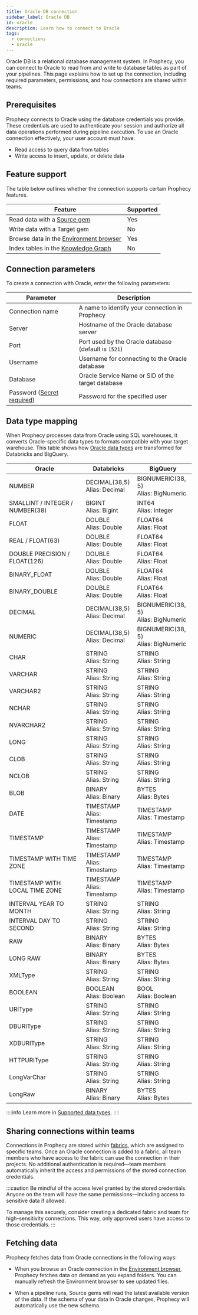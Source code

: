 ```yaml
---
title: Oracle DB connection
sidebar_label: Oracle DB
id: oracle
description: Learn how to connect to Oracle
tags:
  - connections
  - oracle
---
```


Oracle DB is a relational database management system. In Prophecy, you can connect to Oracle to read from and write to database tables as part of your pipelines. This page explains how to set up the connection, including required parameters, permissions, and how connections are shared within teams.

## Prerequisites

Prophecy connects to Oracle using the database credentials you provide. These credentials are used to authenticate your session and authorize all data operations performed during pipeline execution. To use an Oracle connection effectively, your user account must have:

- Read access to query data from tables
- Write access to insert, update, or delete data

## Feature support

The table below outlines whether the connection supports certain Prophecy features.

| Feature                                                                    | Supported |
| -------------------------------------------------------------------------- | --------- |
| Read data with a [Source gem](/analysts/oracle)                            | Yes       |
| Write data with a Target gem                                               | No        |
| Browse data in the [Environment browser](/analysts/project-editor#sidebar) | Yes       |
| Index tables in the [Knowledge Graph](/knowledge-graph)                    | No        |

## Connection parameters

To create a connection with Oracle, enter the following parameters:

| Parameter                                                                                     | Description                                          |
| --------------------------------------------------------------------------------------------- | ---------------------------------------------------- |
| Connection name                                                                               | A name to identify your connection in Prophecy       |
| Server                                                                                        | Hostname of the Oracle database server               |
| Port                                                                                          | Port used by the Oracle database (default is `1521`) |
| Username                                                                                      | Username for connecting to the Oracle database       |
| Database                                                                                      | Oracle Service Name or SID of the target database    |
| Password ([Secret required](docs/administration/fabrics/prophecy-fabrics/secrets/secrets.md)) | Password for the specified user                      |

## Data type mapping

When Prophecy processes data from Oracle using SQL warehouses, it converts Oracle-specific data types to formats compatible with your target warehouse. This table shows how [Oracle data types](https://docs.oracle.com/en/database/oracle/oracle-database/23/sqlrf/Data-Types.html) are transformed for Databricks and BigQuery.

| Oracle                          | Databricks                       | BigQuery                                |
| ------------------------------- | -------------------------------- | --------------------------------------- |
| NUMBER                          | DECIMAL(38,5)<br/>Alias: Decimal | BIGNUMERIC(38, 5)<br/>Alias: BigNumeric |
| SMALLINT / INTEGER / NUMBER(38) | BIGINT<br/>Alias: Bigint         | INT64<br/>Alias: Integer                |
| FLOAT                           | DOUBLE<br/>Alias: Double         | FLOAT64<br/>Alias: Float                |
| REAL / FLOAT(63)                | DOUBLE<br/>Alias: Double         | FLOAT64<br/>Alias: Float                |
| DOUBLE PRECISION / FLOAT(126)   | DOUBLE<br/>Alias: Double         | FLOAT64<br/>Alias: Float                |
| BINARY_FLOAT                    | DOUBLE<br/>Alias: Double         | FLOAT64<br/>Alias: Float                |
| BINARY_DOUBLE                   | DOUBLE<br/>Alias: Double         | FLOAT64<br/>Alias: Float                |
| DECIMAL                         | DECIMAL(38,5)<br/>Alias: Decimal | BIGNUMERIC(38, 5)<br/>Alias: BigNumeric |
| NUMERIC                         | DECIMAL(38,5)<br/>Alias: Decimal | BIGNUMERIC(38, 5)<br/>Alias: BigNumeric |
| CHAR                            | STRING<br/>Alias: String         | STRING<br/>Alias: String                |
| VARCHAR                         | STRING<br/>Alias: String         | STRING<br/>Alias: String                |
| VARCHAR2                        | STRING<br/>Alias: String         | STRING<br/>Alias: String                |
| NCHAR                           | STRING<br/>Alias: String         | STRING<br/>Alias: String                |
| NVARCHAR2                       | STRING<br/>Alias: String         | STRING<br/>Alias: String                |
| LONG                            | STRING<br/>Alias: String         | STRING<br/>Alias: String                |
| CLOB                            | STRING<br/>Alias: String         | STRING<br/>Alias: String                |
| NCLOB                           | STRING<br/>Alias: String         | STRING<br/>Alias: String                |
| BLOB                            | BINARY<br/>Alias: Binary         | BYTES<br/>Alias: Bytes                  |
| DATE                            | TIMESTAMP<br/>Alias: Timestamp   | TIMESTAMP<br/>Alias: Timestamp          |
| TIMESTAMP                       | TIMESTAMP<br/>Alias: Timestamp   | TIMESTAMP<br/>Alias: Timestamp          |
| TIMESTAMP WITH TIME ZONE        | TIMESTAMP<br/>Alias: Timestamp   | TIMESTAMP<br/>Alias: Timestamp          |
| TIMESTAMP WITH LOCAL TIME ZONE  | TIMESTAMP<br/>Alias: Timestamp   | TIMESTAMP<br/>Alias: Timestamp          |
| INTERVAL YEAR TO MONTH          | STRING<br/>Alias: String         | STRING<br/>Alias: String                |
| INTERVAL DAY TO SECOND          | STRING<br/>Alias: String         | STRING<br/>Alias: String                |
| RAW                             | BINARY<br/>Alias: Binary         | BYTES<br/>Alias: Bytes                  |
| LONG RAW                        | BINARY<br/>Alias: Binary         | BYTES<br/>Alias: Bytes                  |
| XMLType                         | STRING<br/>Alias: String         | STRING<br/>Alias: String                |
| BOOLEAN                         | BOOLEAN<br/>Alias: Boolean       | BOOL<br/>Alias: Boolean                 |
| URIType                         | STRING<br/>Alias: String         | STRING<br/>Alias: String                |
| DBURIType                       | STRING<br/>Alias: String         | STRING<br/>Alias: String                |
| XDBURIType                      | STRING<br/>Alias: String         | STRING<br/>Alias: String                |
| HTTPURIType                     | STRING<br/>Alias: String         | STRING<br/>Alias: String                |
| LongVarChar                     | STRING<br/>Alias: String         | STRING<br/>Alias: String                |
| LongRaw                         | BINARY<br/>Alias: Binary         | BYTES<br/>Alias: Bytes                  |

::::info
Learn more in [Supported data types](/analysts/data-types).
::::

## Sharing connections within teams

Connections in Prophecy are stored within [fabrics](docs/administration/fabrics/prophecy-fabrics/prophecy-fabrics.md), which are assigned to specific teams. Once an Oracle connection is added to a fabric, all team members who have access to the fabric can use the connection in their projects. No additional authentication is required—team members automatically inherit the access and permissions of the stored connection credentials.

:::caution
Be mindful of the access level granted by the stored credentials. Anyone on the team will have the same permissions—including access to sensitive data if allowed.

To manage this securely, consider creating a dedicated fabric and team for high-sensitivity connections. This way, only approved users have access to those credentials.
:::

## Fetching data

Prophecy fetches data from Oracle connections in the following ways:

- When you browse an Oracle connection in the [Environment browser](/analysts/pipelines), Prophecy fetches data on demand as you expand folders. You can manually refresh the Environment browser to see updated files.

- When a pipeline runs, Source gems will read the latest available version of the data. If the schema of your data in Oracle changes, Prophecy will automatically use the new schema.
